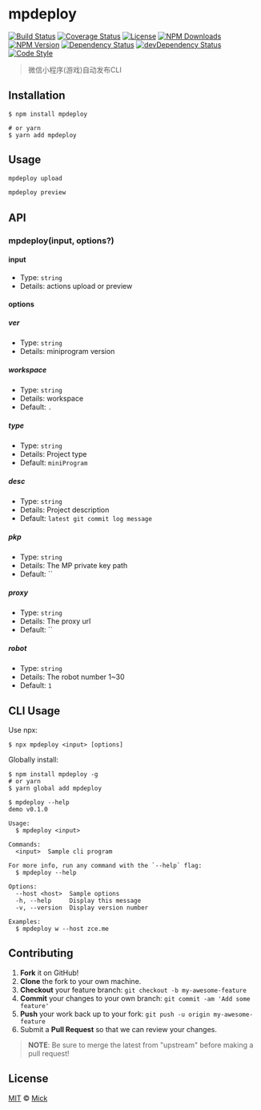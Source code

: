 # mpdeploy

[![Build Status][travis-img]][travis-url]
[![Coverage Status][codecov-img]][codecov-url]
[![License][license-img]][license-url]
[![NPM Downloads][downloads-img]][downloads-url]
[![NPM Version][version-img]][version-url]
[![Dependency Status][dependency-img]][dependency-url]
[![devDependency Status][devdependency-img]][devdependency-url]
[![Code Style][style-img]][style-url]

> 微信小程序(游戏)自动发布CLI

## Installation

```shell
$ npm install mpdeploy

# or yarn
$ yarn add mpdeploy
```

## Usage

<!-- TODO: Introduction of Usage -->

```bash
mpdeploy upload 

mpdeploy preview 
```

## API

<!-- TODO: Introduction of API -->

### mpdeploy(input, options?)

#### input

- Type: `string`
- Details: actions upload or preview

#### options

##### ver

- Type: `string`
- Details: miniprogram version

##### workspace

- Type: `string`
- Details: workspace
- Default: `.`

##### type

- Type: `string`
- Details: Project type
- Default: `miniProgram`

##### desc

- Type: `string`
- Details: Project description
- Default: `latest git commit log message`

##### pkp

- Type: `string`
- Details: The MP private key path
- Default: ``

##### proxy

- Type: `string`
- Details: The proxy url
- Default: ``

##### robot

- Type: `string`
- Details: The robot number 1~30
- Default: `1`




## CLI Usage

<!-- TODO: Introduction of CLI -->

Use npx:

```shell
$ npx mpdeploy <input> [options]
```

Globally install:

```shell
$ npm install mpdeploy -g
# or yarn
$ yarn global add mpdeploy
```

```shell
$ mpdeploy --help
demo v0.1.0

Usage:
  $ mpdeploy <input>

Commands:
  <input>  Sample cli program

For more info, run any command with the `--help` flag:
  $ mpdeploy --help

Options:
  --host <host>  Sample options
  -h, --help     Display this message
  -v, --version  Display version number

Examples:
  $ mpdeploy w --host zce.me
```

## Contributing

1. **Fork** it on GitHub!
2. **Clone** the fork to your own machine.
3. **Checkout** your feature branch: `git checkout -b my-awesome-feature`
4. **Commit** your changes to your own branch: `git commit -am 'Add some feature'`
5. **Push** your work back up to your fork: `git push -u origin my-awesome-feature`
6. Submit a **Pull Request** so that we can review your changes.

> **NOTE**: Be sure to merge the latest from "upstream" before making a pull request!

## License

[MIT](LICENSE) &copy; [Mick](https://github.com/mick-sun)



[travis-img]: https://img.shields.io/travis/com/mick-sun/mpdeploy
[travis-url]: https://travis-ci.com/mick-sun/mpdeploy
[codecov-img]: https://img.shields.io/codecov/c/github/mick-sun/mpdeploy
[codecov-url]: https://codecov.io/gh/mick-sun/mpdeploy
[license-img]: https://img.shields.io/github/license/mick-sun/mpdeploy
[license-url]: https://github.com/mick-sun/mpdeploy/blob/master/LICENSE
[downloads-img]: https://img.shields.io/npm/dm/mpdeploy
[downloads-url]: https://npmjs.org/package/mpdeploy
[version-img]: https://img.shields.io/npm/v/mpdeploy
[version-url]: https://npmjs.org/package/mpdeploy
[dependency-img]: https://img.shields.io/david/mick-sun/mpdeploy
[dependency-url]: https://david-dm.org/mick-sun/mpdeploy
[devdependency-img]: https://img.shields.io/david/dev/mick-sun/mpdeploy
[devdependency-url]: https://david-dm.org/mick-sun/mpdeploy?type=dev
[style-img]: https://img.shields.io/badge/code_style-standard-brightgreen
[style-url]: https://standardjs.com

